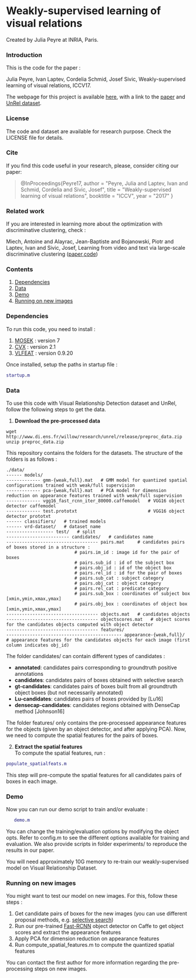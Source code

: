 # Weakly-supervised learning of visual relations

Created by Julia Peyre at INRIA, Paris.

### Introduction

This is the code for the paper :

Julia Peyre, Ivan Laptev, Cordelia Schmid, Josef Sivic, Weakly-supervised learning of visual relations, ICCV17.

The webpage for this project is available [here](http://www.di.ens.fr/willow/research/unrel/), with a link to the [paper](http://www.di.ens.fr/willow/research/unrel/paper.pdf) and [UnRel dataset](http://www.di.ens.fr/willow/research/unrel/data/unrel-dataset.tar.gz). 

### License

The code and dataset are available for research purpose. Check the LICENSE file for details. 

### Cite

If you find this code useful in your research, please, consider citing our paper:

> @InProceedings{Peyre17,
>   author      = "Peyre, Julia and Laptev, Ivan and Schmid, Cordelia and Sivic, Josef",
>   title       = "Weakly-supervised learning of visual relations",
>   booktitle   = "ICCV",
>   year        = "2017"
>}


### Related work

If you are interested in learning more about the optimization with discriminative clustering, check :
 
Miech, Antoine and Alayrac, Jean-Baptiste and Bojanowski, Piotr and Laptev, Ivan and Sivic, Josef, Learning from video and text via large-scale discriminative clustering ([paper](https://arxiv.org/abs/1707.09074),[code](https://github.com/antoine77340/iccv17learning))

### Contents

  1. [Dependencies](#dependencies)
  2. [Data](#data)
  3. [Demo](#demo)
  4. [Running on new images](#running-on-new-images)

### Dependencies

To run this code, you need to install : 
1. [MOSEK](https://www.mosek.com/downloads/) : version 7 
2. [CVX](http://cvxr.com/cvx/download/) : version 2.1 
3. [VLFEAT](http://www.vlfeat.org/download.html) : version 0.9.20

Once installed, setup the paths in startup file :
```Matlab
startup.m
```


### Data

To use this code with Visual Relationship Detection dataset and UnRel, follow the following steps to get the data.

1. **Download the pre-processed data** 
```Shell
wget http://www.di.ens.fr/willow/research/unrel/release/preproc_data.zip
unzip preproc_data.zip
```

This repository contains the folders for the datasets. The structure of the folders is as follows :

```Shell
./data/
------ models/
------------- gmm-{weak,full}.mat   # GMM model for quantized spatial configurations trained with weak/full supervision
------------- pca-{weak,full}.mat   # PCA model for dimension reduction on appearance features trained with weak/full supervision
------------- vgg16_fast_rcnn_iter_80000.caffemodel   # VGG16 object detector caffemodel
------------- test.prototxt                           # VGG16 object detector prototxt
------ classifiers/   # trained models
------ vrd-dataset/   # dataset name
------------------ test/   # split
------------------------ candidates/   # candidates name
----------------------------------- pairs.mat     # candidates pairs of boxes stored in a structure :
						  # pairs.im_id : image id for the pair of boxes
						  # pairs.sub_id : id of the subject box
						  # pairs.obj_id : id of the object box
						  # pairs.rel_id : id for the pair of boxes
						  # pairs.sub_cat : subject category
						  # pairs.obj_cat : object category
						  # pairs.rel_cat : predicate category
						  # pairs.sub_box : coordinates of subject box [xmin,ymin,xmax,ymax]
						  # pairs.obj_box : coordinates of object box [xmin,ymin,xmax,ymax]
----------------------------------- objects.mat   # candidates objects
----------------------------------- objectscores.mat   # object scores for the candidates objects computed with object detector
----------------------------------- features/
-------------------------------------------- appearance-{weak,full}/   # appearance features for the candidates objects for each image (first column indicates obj_id)  
```

The folder candidates/ can contain different types of candidates :
- **annotated**: candidates pairs corresponding to groundtruth positive annotations
- **candidates**: candidates pairs of boxes obtained with selective search
- **gt-candidates**: candidates pairs of boxes built from all groundtruth object boxes (but not necessarily annotated)
- **Lu-candidates**: candidates pairs of boxes provided by [Lu16]
- **densecap-candidates**: candidates regions obtained with DenseCap method [Johnson16]

The folder features/ only contains the pre-processed appearance features for the objects (given by an object detector, and after applying PCA). Now, we need to compute the spatial features for the pairs of boxes. 


2. **Extract the spatial features**  
To compute the spatial features, run :
```Matlab
populate_spatialfeats.m
```
This step will pre-compute the spatial features for all candidates pairs of boxes in each image.  


### Demo

Now you can run our demo script to train and/or evaluate : 
```Matlab
   demo.m
```

You can change the training/evaluation options by modifying the object opts. Refer to config.m to see the different options available for training and evaluation. We also provide scripts in folder experiments/ to reproduce the results in our paper. 


You will need approximately 10G memory to re-train our weakly-supervised model on Visual Relationship Dataset. 


### Running on new images

You might want to test our model on new images. For this, follow these steps :

1. Get candidate pairs of boxes for the new images (you can use different proposal methods, e.g. [selective search](https://github.com/sergeyk/selective_search_ijcv_with_python))
2. Run our pre-trained [Fast-RCNN](https://github.com/rbgirshick/py-faster-rcnn) object detector on Caffe to get object scores and extract the appearance features
3. Apply PCA for dimension reduction on appearance features
4. Run compute_spatial_features.m to compute the quantized spatial features

You can contact the first author for more information regarding the pre-processing steps on new images.  



